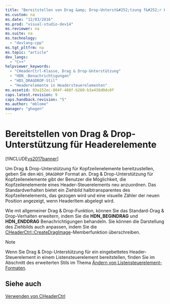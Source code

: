 ```yaml
---
title: "Bereitstellen von Drag &amp; Drop-Unterst&#252;tzung f&#252;r Headerelemente"
ms.custom: na
ms.date: "12/03/2016"
ms.prod: "visual-studio-dev14"
ms.reviewer: na
ms.suite: na
ms.technology: 
  - "devlang-cpp"
ms.tgt_pltfrm: na
ms.topic: "article"
dev_langs: 
  - "C++"
helpviewer_keywords: 
  - "CHeaderCtrl-Klasse, Drag & Drop-Unterstützung"
  - "HDN_-Benachrichtigungen"
  - "HDS_DRAGDROP-Stil"
  - "Headerelemente in Headersteuerelementen"
ms.assetid: 93a152ec-804f-488f-b260-b3a438d0dc0f
caps.latest.revision: 9
caps.handback.revision: "5"
ms.author: "mblome"
manager: "ghogen"
---
```

# Bereitstellen von Drag &amp; Drop-Unterst&#252;tzung f&#252;r Headerelemente
[!INCLUDE[vs2017banner](../assembler/inline/includes/vs2017banner.md)]

Um Drag & Drop\-Unterstützung für Kopfzeilenelemente bereitzustellen, geben Sie den `HDS_DRAGDROP` Format an.  Drag & Drop\-Unterstützung für Kopfzeilenelemente gibt der Benutzer die Möglichkeit, die Kopfzeilenelemente eines Header\-Steuerelements neu anzuordnen.  Das Standardverhalten bietet ein Ziehbild halbtransparentes des Kopfzeilenelements, das gezogen wird und eine visuelle Zähler der neuen Position angezeigt, wenn HeaderItem abgelegt wird.  
  
 Wie mit allgemeiner Drag & Drop\-Funktion, können Sie das Standard\-Drag & Drop\-Verhalten erweitern, indem Sie die **HDN\_BEGINDRAG** und **HDN\_ENDDRAG** Benachrichtigungen behandeln.  Sie können die Darstellung des Ziehbilds auch anpassen, indem Sie die [CHeaderCtrl::CreateDragImage](../Topic/CHeaderCtrl::CreateDragImage.md)\-Memberfunktion überschreiben.  
  
> [!NOTE]
>  Wenn Sie Drag & Drop\-Unterstützung für ein eingebettetes Header\-Steuerelement in einem Listensteuerelement bereitstellen, finden Sie im Abschnitt des erweiterten Stils im Thema [Ändern von Listensteuerelement\-Formaten](../mfc/changing-list-control-styles.md).  
  
## Siehe auch  
 [Verwenden von CHeaderCtrl](../mfc/using-cheaderctrl.md)